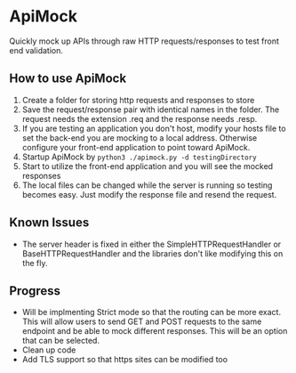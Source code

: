 # ApiMock
Quickly mock up APIs through raw HTTP requests/responses to test front end validation. 

## How to use ApiMock

1. Create a folder for storing http requests and responses to store
2. Save the request/response pair with identical names in the folder. The request needs the extension .req and the response needs .resp.
3. If you are testing an application you don't host, modify your hosts file to set the back-end you are mocking to a local address. Otherwise configure your front-end application to point toward ApiMock.
4. Startup ApiMock by `python3 ./apimock.py -d testingDirectory`
5. Start to utilize the front-end application and you will see the mocked responses
6. The local files can be changed while the server is running so testing becomes easy. Just modify the response file and resend the request.

## Known Issues

- The server header is fixed in either the SimpleHTTPRequestHandler or BaseHTTPRequestHandler and the libraries don't like modifying this on the fly. 

## Progress

- Will be implmenting Strict mode so that the routing can be more exact. This will allow users to send GET and POST requests to the same endpoint and be able to mock different responses. This will be an option that can be selected.
- Clean up code
- Add TLS support so that https sites can be modified too